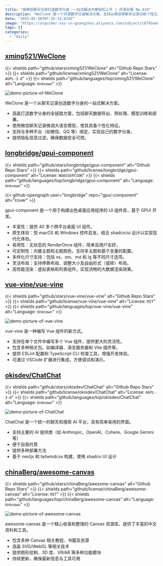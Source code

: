 ```yaml
---
title: "用微信聊天记录打造数字分身：一站式解决方案轻松上手 | 开源日报 No.610"
description: "WeClone 是一个开源数字分身解决方案，支持从微信等聊天记录训练个性化大语言模型，提供数据导出、预处理、训练到部署的全链路方案，注重隐私保护 。"
date: "2025-05-20T07:35:14.834Z"
image: "https://osguider.oss-cn-guangzhou.aliyuncs.com/subject/c6791ee8076aade7a2f8b895dd1bd740.png"
tags: []
categories:
  - "daily"
---
```


## [xming521/WeClone](https://github.com/xming521/WeClone)

{{< shields path="github/stars/xming521/WeClone" alt="Github Repo Stars" >}} {{< shields path="github/license/xming521/WeClone" alt="License: `AGPL-3.0`" >}} {{< shields path="github/languages/top/xming521/WeClone" alt="Language: `Unknown`" >}}

![demo-picture-of-WeClone](https://static.osguider.com/subject/github/xming521/WeClone/ba2207c94e133be34670a121e8ce963e.png)

WeClone 是一个从聊天记录创造数字分身的一站式解决方案。

- 涵盖打造数字分身的全链路方案，包括聊天数据导出、预处理、模型训练和部署。
- 使用微信聊天记录微调大语言模型，使其具备个性化特征。
- 支持与多种平台（如微信、QQ 等）绑定，实现自己的数字分身。
- 提供隐私信息过滤，确保数据安全可控。
  
## [longbridge/gpui-component](https://github.com/longbridge/gpui-component)

{{< shields path="github/stars/longbridge/gpui-component" alt="Github Repo Stars" >}} {{< shields path="github/license/longbridge/gpui-component" alt="License: `NOASSERTION`" >}} {{< shields path="github/languages/top/longbridge/gpui-component" alt="Language: `Unknown`" >}}

{{< github-opengraph user="longbridge" repo="gpui-component" alt="cover" >}}

gpui-component 是一个用于构建出色桌面应用程序的 UI 组件库，基于 GPUI 开发。

- 丰富性：提供 40 多个跨平台桌面 UI 组件。
- 原生体验：受 macOS 和 Windows 控件启发，结合 shadcn/ui 设计以实现现代化体验。
- 易用性：无状态的 RenderOnce 组件，简单且用户友好。
- 可定制性：内置主题和主题颜色，支持多主题和基于变量的配置。
- 多样化尺寸支持：包括 xs、sm、md 和 lg 等不同尺寸选项。
- 灵活布局：支持停靠布局、调整大小及自由形式（瓷砖）布局。
- 高性能渲染：虚拟表格和列表组件，实现流畅的大数据渲染效果。
  
## [vue-vine/vue-vine](https://github.com/vue-vine/vue-vine)

{{< shields path="github/stars/vue-vine/vue-vine" alt="Github Repo Stars" >}} {{< shields path="github/license/vue-vine/vue-vine" alt="License: `MIT`" >}} {{< shields path="github/languages/top/vue-vine/vue-vine" alt="Language: `Unknown`" >}}

![demo-picture-of-vue-vine](https://static.osguider.com/subject/github/vue-vine/vue-vine/b7f6c5cc2cf0c24be1c97095dc017b6e.png)

vue-vine 是一种编写 Vue 组件的新方式。

- 支持在单个文件中编写多个 Vue 组件，提供更大的灵活性。
- 包含多种相关包，如编译器、语言服务器和 Vite 插件等。
- 提供 ESLint 配置和 TypeScript CLI 检查工具，增强开发体验。
- 可通过 VSCode 扩展进行集成，方便调试和演示。
  
## [okisdev/ChatChat](https://github.com/okisdev/ChatChat)

{{< shields path="github/stars/okisdev/ChatChat" alt="Github Repo Stars" >}} {{< shields path="github/license/okisdev/ChatChat" alt="License: `AGPL-3.0`" >}} {{< shields path="github/languages/top/okisdev/ChatChat" alt="Language: `Unknown`" >}}

![demo-picture-of-ChatChat](https://static.osguider.com/subject/github/okisdev/ChatChat/ab431a535decc7c7d6d6b964407dc677.png)

ChatChat 是一个统一的聊天和搜索 AI 平台，具有简单易用的界面。

- 支持主要的 AI 提供商（如 Anthropic、OpenAI、Cohere、Google Gemini 等）
- 便于自我托管
- 提供多种部署方法
- 基于 nextjs 和 tailwindcss 构建，使用 shadcn UI 设计
  
## [chinaBerg/awesome-canvas](https://github.com/chinaBerg/awesome-canvas)

{{< shields path="github/stars/chinaBerg/awesome-canvas" alt="Github Repo Stars" >}} {{< shields path="github/license/chinaBerg/awesome-canvas" alt="License: `MIT`" >}} {{< shields path="github/languages/top/chinaBerg/awesome-canvas" alt="Language: `Unknown`" >}}

![demo-picture-of-awesome-canvas](https://static.osguider.com/subject/github/chinaBerg/awesome-canvas/1054269fa16d8b73340a6a7274806d0e.png)

awesome-canvas 是一个精心收录和整理的 Canvas 资源库，提供了丰富的中文资料和工具。

- 包含多种 Canvas 相关教程、书籍及资源
- 涵盖 SVG/WebGL 等相关技术
- 提供图形绘制、3D 库、VR/AR 等多种功能模块
- 持续更新，确保最新信息与工具可用
  

